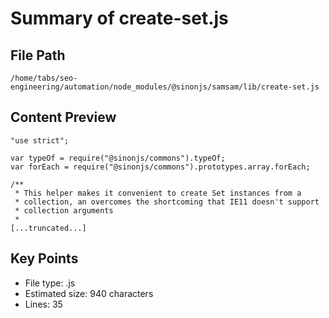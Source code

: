 # Summary of create-set.js
  
## File Path
`/home/tabs/seo-engineering/automation/node_modules/@sinonjs/samsam/lib/create-set.js`

## Content Preview
```
"use strict";

var typeOf = require("@sinonjs/commons").typeOf;
var forEach = require("@sinonjs/commons").prototypes.array.forEach;

/**
 * This helper makes it convenient to create Set instances from a
 * collection, an overcomes the shortcoming that IE11 doesn't support
 * collection arguments
 *
[...truncated...]
```

## Key Points
- File type: .js
- Estimated size: 940 characters
- Lines: 35
